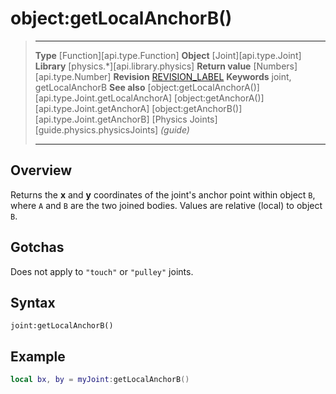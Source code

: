 # object:getLocalAnchorB()

> --------------------- ------------------------------------------------------------------------------------------
> __Type__              [Function][api.type.Function]
> __Object__            [Joint][api.type.Joint]
> __Library__           [physics.*][api.library.physics]
> __Return value__      [Numbers][api.type.Number]
> __Revision__          [REVISION_LABEL](REVISION_URL)
> __Keywords__          joint, getLocalAnchorB
> __See also__          [object:getLocalAnchorA()][api.type.Joint.getLocalAnchorA]
>								[object:getAnchorA()][api.type.Joint.getAnchorA]
>								[object:getAnchorB()][api.type.Joint.getAnchorB]
>								[Physics Joints][guide.physics.physicsJoints] _(guide)_
> --------------------- ------------------------------------------------------------------------------------------


## Overview

Returns the __x__ and __y__ coordinates of the joint's anchor point within object `B`, where `A` and `B` are the two joined bodies. Values are relative (local) to object `B`.

## Gotchas

Does not apply to `"touch"` or `"pulley"` joints.

## Syntax

	joint:getLocalAnchorB()

## Example

``````lua
local bx, by = myJoint:getLocalAnchorB()
``````
